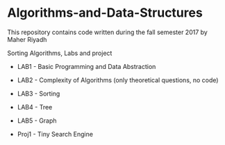 # Algorithms-and-Data-Structures

This repository contains code written during the fall semester 2017 by Maher Riyadh

Sorting Algorithms, Labs and project

* LAB1 - Basic Programming and Data Abstraction
* LAB2 - Complexity of Algorithms (only theoretical questions, no code)
* LAB3 - Sorting
* LAB4 - Tree
* LAB5 - Graph

* Proj1 - Tiny Search Engine
